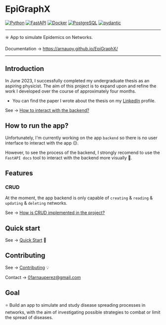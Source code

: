 # EpiGraphX
[![Python](https://img.shields.io/badge/Python-yellow?style=for-the-badge&logo=python&logoColor=white&labelColor=101010)](https://python.org)
[![FastAPI](https://img.shields.io/badge/FastAPI-289475?style=for-the-badge&logo=FastAPI&logoColor=white&labelColor=101010)](https://fastapi.tiangolo.com)
[![Docker](https://img.shields.io/badge/Docker-blue?style=for-the-badge&logo=docker&logoColor=white&labelColor=101010)](https://www.docker.com/)
[![PostgreSQL](https://img.shields.io/badge/SQLAlchemy-darkred?style=for-the-badge&logo=sqlalchemy&logoColor=white&labelColor=101010)](https://www.sqlalchemy.org/)
[![pydantic](https://img.shields.io/badge/pydantic-pink?style=for-the-badge&logo=pydantic&logoColor=white&labelColor=101010)](https://docs.pydantic.dev/latest/)

---
:biohazard: App to simulate Epidemics on Networks.

Documentation -> https://arnaupy.github.io/EpiGraphX/

---

## Introduction
In June 2023, I successfully completed my undergraduate thesis as an aspiring physicist. The aim of this project is to expand upon and refine the work I developed over the course of approximately four months.

* You can find the paper I wrote about the thesis on my [LinkedIn](https://www.linkedin.com/in/arnau-perez-perez/) profile.
  
See -> [How to interact with the backend?](./docs/dev-guide/InteractBackend/InteractBackend.md)

## How to run the app?
Unfortunately, I'm currently working on the app `backend` so there is no user interface to interact with the app :pensive:. 

However, to see the process of the backend, I strongly recomend to use the `FastAPI docs` tool to interact with the backend more visually :star_struck:.

## Features
### CRUD
At the moment, the app backend is only capable of `creating` & `reading` & `updating` & `deleting` networks. 

See -> [How is CRUD implemented in the project?](./docs/dev-guide/Features/CRUD.md)

## Quick start
See -> [Quick Start](./docs/dev-guide/QuickStart/QuickStart.md) :rocket:

## Contributing
See -> [Contributing](./docs/dev-guide/Contributing.md) :bulb:

Contact -> 01arnauperez@gmail.com

## Goal
:star: Build an app to simulate and study disease spreading processes in networks, with the aim of investigating possible strategies to combat or limit the spread of diseases.

